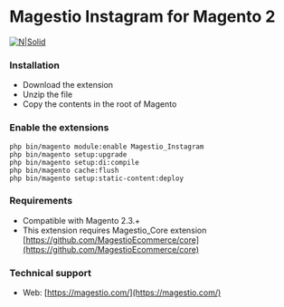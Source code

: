 # Magestio Instagram for Magento 2

[![N|Solid](https://magestio.com/wp-content/uploads/logo_web_r.png)](https://magestio.com)


### Installation

* Download the extension
* Unzip the file
* Copy the contents in the root of Magento


### Enable the extensions

```
php bin/magento module:enable Magestio_Instagram
php bin/magento setup:upgrade
php bin/magento setup:di:compile
php bin/magento cache:flush
php bin/magento setup:static-content:deploy
```

### Requirements

* Compatible with Magento 2.3.+
* This extension requires Magestio_Core extension [https://github.com/MagestioEcommerce/core](https://github.com/MagestioEcommerce/core)

### Technical support

* Web: [https://magestio.com/](https://magestio.com/)